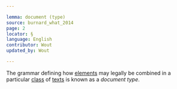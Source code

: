 ```yaml
---

lemma: document (type)
source: burnard_what_2014
page: 2
locator: §
language: English
contributor: Wout
updated_by: Wout

---
```


The grammar defining how [elements](element.html) may legally be combined in a particular [class](class.html) of [texts](text.html) is known as a _document type_.
